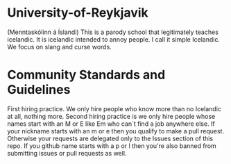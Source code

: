 # University-of-Reykjavik
(Menntaskólinn á Íslandi)
This is a parody school that legitimately teaches icelandic. It is icelandic intended to annoy people. I call it simple Icelandic. We focus on slang and curse words.


# Community Standards and Guidelines
First hiring practice. We only hire people who know more than no Icelandic at all, nothing more. Second hiring practice is we only hire people whose names start 
with an M or E like Em who can´t find a job anywhere else. If your nickname starts with an m or e then you qualify to make a pull request. Otherwise your requests 
are delegated only to the Issues section of this repo. If you github name starts with a p or l then you're also banned from submitting issues or pull requests as well.
